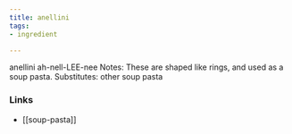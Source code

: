 ```yaml
---
title: anellini
tags:
- ingredient

---
```

anellini ah-nell-LEE-nee Notes: These are shaped like rings, and used as a soup pasta. Substitutes: other soup pasta

### Links

* [[soup-pasta]]
